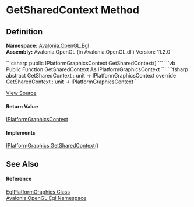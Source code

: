 # GetSharedContext Method




## Definition
**Namespace:** <a href="N_Avalonia_OpenGL_Egl">Avalonia.OpenGL.Egl</a>  
**Assembly:** Avalonia.OpenGL (in Avalonia.OpenGL.dll) Version: 11.2.0

<Tabs groupId="api-code-preview">
<TabItem value="csharp" label="C#">
```csharp
public IPlatformGraphicsContext GetSharedContext()
```
</TabItem>
<TabItem value="vb" label="VB">
```vb
Public Function GetSharedContext As IPlatformGraphicsContext
```
</TabItem>
<TabItem value="fsharp" label="F#">
```fsharp
abstract GetSharedContext : unit -> IPlatformGraphicsContext 
override GetSharedContext : unit -> IPlatformGraphicsContext 
```
</TabItem>
</Tabs>



<a href="https://github.com/AvaloniaUI/Avalonia/tree/master/src/Avalonia.OpenGL/Egl/EglPlatformGraphics.cs#L12" title="View the source code">View Source</a>



#### Return Value
<a href="T_Avalonia_Platform_IPlatformGraphicsContext">IPlatformGraphicsContext</a>

#### Implements
<a href="M_Avalonia_Platform_IPlatformGraphics_GetSharedContext">IPlatformGraphics.GetSharedContext()</a>  


## See Also


#### Reference
<a href="T_Avalonia_OpenGL_Egl_EglPlatformGraphics">EglPlatformGraphics Class</a>  
<a href="N_Avalonia_OpenGL_Egl">Avalonia.OpenGL.Egl Namespace</a>  
